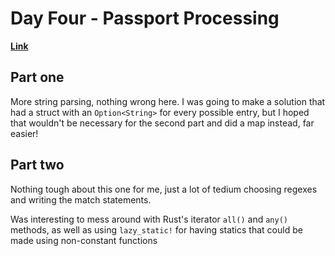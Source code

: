 # Day Four - Passport Processing

[**Link**](https://adventofcode.com/2020/day/4)

## Part one

More string parsing, nothing wrong here.
I was going to make a solution that had a struct with an `Option<String>` for every possible entry, but I hoped that wouldn't be necessary for the second part and did a map instead, far easier!

## Part two

Nothing tough about this one for me, just a lot of tedium choosing regexes and writing the match statements.

Was interesting to mess around with Rust's iterator `all()` and `any()` methods, as well as using `lazy_static!` for having statics that could be made using non-constant functions
